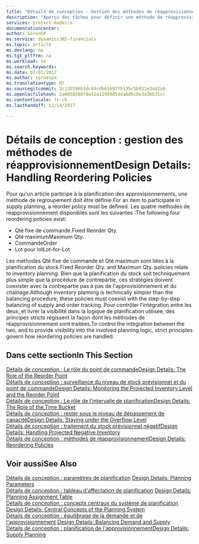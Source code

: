 ```yaml
---
title: "Détails de conception - Gestion des méthodes de réapprovisionnement | Microsoft Docs"
description: "Aperçu des tâches pour définir une méthode de réapprovisionnement dans la planification des approvisionnements."
services: project-madeira
documentationcenter: 
author: SorenGP
ms.service: dynamics365-financials
ms.topic: article
ms.devlang: na
ms.tgt_pltfrm: na
ms.workload: na
ms.search.keywords: 
ms.date: 07/01/2017
ms.author: sgroespe
ms.translationtype: HT
ms.sourcegitcommit: 2c13559bb3dc44cdb61697f5135c5b931e34d2a8
ms.openlocfilehash: 2a6658508f8e12a11989d54da6d6c8e3a36631cc
ms.contentlocale: fr-ch
ms.lasthandoff: 12/14/2017

---
```

# <a name="design-details-handling-reordering-policies"></a><span data-ttu-id="d4231-103">Détails de conception : gestion des méthodes de réapprovisionnement</span><span class="sxs-lookup"><span data-stu-id="d4231-103">Design Details: Handling Reordering Policies</span></span>
<span data-ttu-id="d4231-104">Pour qu'un article participe à la planification des approvisionnements, une méthode de regroupement doit être définie.</span><span class="sxs-lookup"><span data-stu-id="d4231-104">For an item to participate in supply planning, a reorder policy must be defined.</span></span> <span data-ttu-id="d4231-105">Les quatre méthodes de réapprovisionnement disponibles sont les suivantes :</span><span class="sxs-lookup"><span data-stu-id="d4231-105">The following four reordering policies exist:</span></span>  
  
* <span data-ttu-id="d4231-106">Qté fixe de commande.</span><span class="sxs-lookup"><span data-stu-id="d4231-106">Fixed Reorder Qty.</span></span>  
* <span data-ttu-id="d4231-107">Qté maximum</span><span class="sxs-lookup"><span data-stu-id="d4231-107">Maximum Qty.</span></span>  
* <span data-ttu-id="d4231-108">Commande</span><span class="sxs-lookup"><span data-stu-id="d4231-108">Order</span></span>  
* <span data-ttu-id="d4231-109">Lot pour lot</span><span class="sxs-lookup"><span data-stu-id="d4231-109">Lot-for-Lot</span></span>  
  
<span data-ttu-id="d4231-110">Les méthodes Qté fixe de commande et Qté maximum sont liées à la planification du stock.</span><span class="sxs-lookup"><span data-stu-id="d4231-110">Fixed Reorder Qty. and Maximum Qty. policies relate to inventory planning.</span></span> <span data-ttu-id="d4231-111">Bien que la planification du stock soit techniquement plus simple que la procédure de contrepartie, ces stratégies doivent coexister avec la contrepartie pas à pas de l'approvisionnement et du chaînage.</span><span class="sxs-lookup"><span data-stu-id="d4231-111">Although inventory planning is technically simpler than the balancing procedure, these policies must coexist with the step-by-step balancing of supply and order tracking.</span></span> <span data-ttu-id="d4231-112">Pour contrôler l'intégration entre les deux, et livrer la visibilité dans la logique de planification utilisée, des principes stricts régissent la façon dont les méthodes de réapprovisionnement sont traitées.</span><span class="sxs-lookup"><span data-stu-id="d4231-112">To control the integration between the two, and to provide visibility into the involved planning logic, strict principles govern how reordering policies are handled.</span></span>  
  
## <a name="in-this-section"></a><span data-ttu-id="d4231-113">Dans cette section</span><span class="sxs-lookup"><span data-stu-id="d4231-113">In This Section</span></span>  
[<span data-ttu-id="d4231-114">Détails de conception : Le rôle du point de commande</span><span class="sxs-lookup"><span data-stu-id="d4231-114">Design Details: The Role of the Reorder Point</span></span>](design-details-the-role-of-the-reorder-point.md)  
[<span data-ttu-id="d4231-115">Détails de conception : surveillance du niveau de stock prévisionnel et du point de commande</span><span class="sxs-lookup"><span data-stu-id="d4231-115">Design Details: Monitoring the Projected Inventory Level and the Reorder Point</span></span>](design-details-monitoring-the-projected-inventory-level-and-the-reorder-point.md)  
[<span data-ttu-id="d4231-116">Détails de conception : Le rôle de l'intervalle de planification</span><span class="sxs-lookup"><span data-stu-id="d4231-116">Design Details: The Role of the Time Bucket</span></span>](design-details-the-role-of-the-time-bucket.md)  
[<span data-ttu-id="d4231-117">Détails de conception : rester sous le niveau de dépassement de capacité</span><span class="sxs-lookup"><span data-stu-id="d4231-117">Design Details: Staying under the Overflow Level</span></span>](design-details-staying-under-the-overflow-level.md)  
[<span data-ttu-id="d4231-118">Détails de conception : traitement du stock prévisionnel négatif</span><span class="sxs-lookup"><span data-stu-id="d4231-118">Design Details: Handling Projected Negative Inventory</span></span>](design-details-handling-projected-negative-inventory.md)  
[<span data-ttu-id="d4231-119">Détails de conception : méthodes de réapprovisionnement</span><span class="sxs-lookup"><span data-stu-id="d4231-119">Design Details: Reordering Policies</span></span>](design-details-reordering-policies.md)  
  
## <a name="see-also"></a><span data-ttu-id="d4231-120">Voir aussi</span><span class="sxs-lookup"><span data-stu-id="d4231-120">See Also</span></span>  
<span data-ttu-id="d4231-121">[Détails de conception : paramètres de planification](design-details-planning-parameters.md) </span><span class="sxs-lookup"><span data-stu-id="d4231-121">[Design Details: Planning Parameters](design-details-planning-parameters.md) </span></span>  
<span data-ttu-id="d4231-122">[Détails de conception : tableau d'affectation de planification](design-details-planning-assignment-table.md) </span><span class="sxs-lookup"><span data-stu-id="d4231-122">[Design Details: Planning Assignment Table](design-details-planning-assignment-table.md) </span></span>  
<span data-ttu-id="d4231-123">[Détails de conception : concepts centraux du système de planification](design-details-central-concepts-of-the-planning-system.md) </span><span class="sxs-lookup"><span data-stu-id="d4231-123">[Design Details: Central Concepts of the Planning System](design-details-central-concepts-of-the-planning-system.md) </span></span>  
<span data-ttu-id="d4231-124">[Détails de conception : équilibrage de la demande et de l'approvisionnement](design-details-balancing-demand-and-supply.md) </span><span class="sxs-lookup"><span data-stu-id="d4231-124">[Design Details: Balancing Demand and Supply](design-details-balancing-demand-and-supply.md) </span></span>  
[<span data-ttu-id="d4231-125">Détails de conception : planification de l'approvisionnement</span><span class="sxs-lookup"><span data-stu-id="d4231-125">Design Details: Supply Planning</span></span>](design-details-supply-planning.md)
